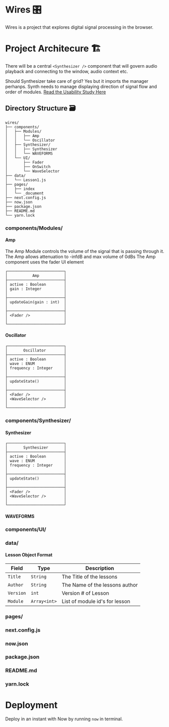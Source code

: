 # Wires 🎛 
Wires is a project that explores digital signal processing in the browser.

# Project Architecure 🏗
There will be a central ```<Synthesizer />``` component that will govern 
audio playback and connecting to the window, audio context etc.

Should Synthesizer take care of grid? Yes but it imports the manager perhanps.
Synth needs to manage displaying direction of signal flow and order of modules.
[Read the Usability Study Here](usability.md)

## Directory Structure 🗃
```
wires/
├── components/
│   ├── Modules/
│   │   ├── Amp
│   │   └── Oscillator
│   ├── Synthesizer/
│   │   ├── Synthesizer
│   │   └── WAVEFORMS
│   └── UI/
│       ├── Fader
│       ├── OnSwitch
│       └── WaveSelector
├── data/
│   └── Lesson1.js
├── pages/
│   ├── index
│   └── _document
├── next.config.js
├── now.json
├── package.json
├── README.md
└── yarn.lock
```
### components/Modules/
#### Amp
The Amp Module controls the volume of the signal that is passing through it. 
The Amp allows attenuation to -infdB and max volume of 0dBs
The Amp component uses the fader UI element

```
┌─────────────────────────┐
│           Amp           │
├─────────────────────────┤
│ active : Boolean        │
│ gain : Integer          │
│                         │
├─────────────────────────┤
│ updateGain(gain : int)  │
│                         │
├─────────────────────────┤
│ <Fader />               │
│                         │
└─────────────────────────┘
```
#### Oscillator
```
┌─────────────────────────┐
│       Oscillator        │
├─────────────────────────┤
│ active : Boolean        │
│ wave : ENUM             │
│ frequency : Integer     │
│                         │
├─────────────────────────┤
│ updateState()           │
│                         │
├─────────────────────────┤
│ <Fader />               │
│ <WaveSelector />        │
│                         │
└─────────────────────────┘
```
### components/Synthesizer/
#### Synthesizer
```
┌─────────────────────────┐
│       Synthesizer       │
├─────────────────────────┤
│ active : Boolean        │
│ wave : ENUM             │
│ frequency : Integer     │
│                         │
├─────────────────────────┤
│ updateState()           │
│                         │
├─────────────────────────┤
│ <Fader />               │
│ <WaveSelector />        │
│                         │
└─────────────────────────┘
```
#### WAVEFORMS

### components/UI/
### data/
#### Lesson Object Format
| Field       | Type         | Description              |
| ----------- | ------------ | -------------------------|
| ```Title``` | ```String``` | The Title of the lessons |
| ```Author```| ```String``` | The Name of the lessons author |
| ```Version```| ```int``` | Version # of Lesson |
| ```Module```| ```Array<int>``` | List of module id's for lesson |

### pages/
### next.config.js
### now.json
### package.json
### README.md
### yarn.lock

# Deployment
Deploy in an instant with Now by running ```now``` in terminal.

